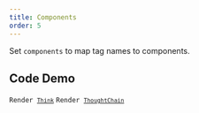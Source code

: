 ```yaml
---
title: Components
order: 5
---
```


Set `components` to map tag names to components.

## Code Demo

<!-- prettier-ignore -->
<code src="./demo/supersets/Think/basic.tsx">Render [`Think`](https://x.ant.design/components/think-en)</code>
<code src="./demo/supersets/Think/tool.tsx">Render [`ThoughtChain`](https://x.ant.design/components/thought-chain-en)</code>
